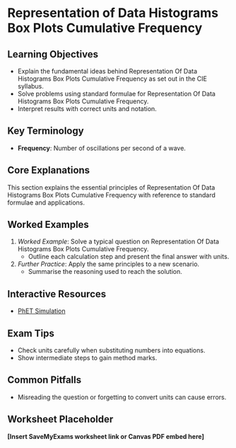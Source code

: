 # Representation of Data Histograms Box Plots Cumulative Frequency

## Learning Objectives
- Explain the fundamental ideas behind Representation Of Data Histograms Box Plots Cumulative Frequency as set out in the CIE syllabus.
- Solve problems using standard formulae for Representation Of Data Histograms Box Plots Cumulative Frequency.
- Interpret results with correct units and notation.

## Key Terminology
- **Frequency**: Number of oscillations per second of a wave.

## Core Explanations
This section explains the essential principles of Representation Of Data Histograms Box Plots Cumulative Frequency with reference to standard formulae and applications.

## Worked Examples
1. *Worked Example*: Solve a typical question on Representation Of Data Histograms Box Plots Cumulative Frequency.
   - Outline each calculation step and present the final answer with units.
2. *Further Practice*: Apply the same principles to a new scenario.
   - Summarise the reasoning used to reach the solution.

## Interactive Resources
- [PhET Simulation](https://phet.colorado.edu/)

## Exam Tips
- Check units carefully when substituting numbers into equations.
- Show intermediate steps to gain method marks.

## Common Pitfalls
- Misreading the question or forgetting to convert units can cause errors.

## Worksheet Placeholder
**[Insert SaveMyExams worksheet link or Canvas PDF embed here]**
